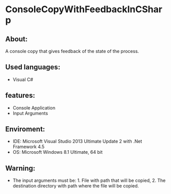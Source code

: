 # ConsoleCopyWithFeedbackInCSharp


About:
------
A console copy that gives feedback of the state of the process.


Used languages:
---------------
- Visual C#


features:
---------
- Console Application
- Input Arguments


Enviroment:
-----------
- IDE: Microsoft Visual Studio 2013 Ultimate Update 2 with .Net Framework 4.5
- OS: Microsoft Windows 8.1 Ultimate, 64 bit


Warning:
--------
- The input arguments must be: 1. File with path that will be copied, 2. The destination directory with path where the file will be copied.
